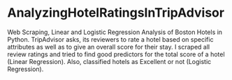 # AnalyzingHotelRatingsInTripAdvisor

Web Scraping, Linear and Logistic Regression Analysis of Boston Hotels in Python. TripAdvisor asks, its reviewers to rate a hotel based on specific attributes as well as to give an overall score for their stay. I scraped all review ratings and tried to find good predictors for the total score of a hotel (Linear Regression). Also, classified hotels as Excellent or not (Logistic Regression).
